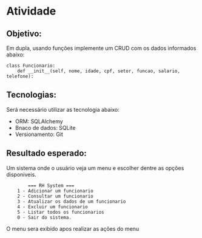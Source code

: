 # Atividade

## Objetivo:
Em dupla, usando funções implemente um CRUD com os dados informados abaixo:

```
class Funcionario:
    def __init__(self, nome, idade, cpf, setor, funcao, salario, telefone):
```

## Tecnologias:
Será necessário utilizar as tecnologia abaixo:
- ORM: SQLAlchemy
- Bnaco de dados: SQLite
- Versionamento: Git

## Resultado esperado:
Um sistema onde o usuário veja um menu e escolher dentre as opções disponiveis.

```
        === RH System ===
    1 - Adicionar um funcionario
    2 - Consultar um funcionario
    3 - Atualizar os dados de um funcionario
    4 - Excluir um funcionario
    5 - Listar todos os funcionarios
    0 - Sair do sistema.
```     

O menu sera exibido apos realizar as ações do menu